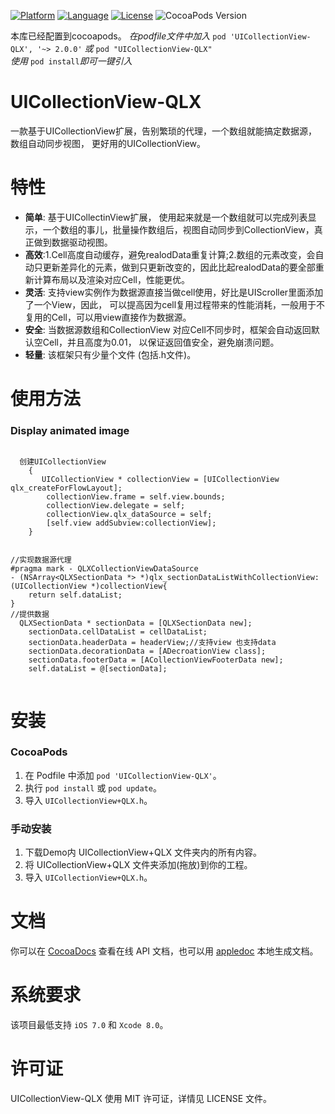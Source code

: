 
[![Platform](https://img.shields.io/badge/platform-iOS-red.svg)](https://developer.apple.com/iphone/index.action)
[![Language](http://img.shields.io/badge/language-OC-yellow.svg?style=flat
)](https://en.wikipedia.org/wiki/Objective-C)
[![License](https://img.shields.io/badge/license-MIT-blue.svg)](http://mit-license.org)
![CocoaPods Version](https://img.shields.io/badge/pod-v1.0.0-brightgreen.svg)

本库已经配置到cocoapods。
_在podfile文件中加入_ `pod 'UICollectionView-QLX', '~> 2.0.0'` _或_ `pod "UICollectionView-QLX"`
<br />_使用_ `pod install`_即可一键引入_
# UICollectionView-QLX
一款基于UICollectionView扩展，告别繁琐的代理，一个数组就能搞定数据源，数组自动同步视图， 更好用的UICollectionView。


特性
==============
- **简单**: 基于UICollectinView扩展， 使用起来就是一个数组就可以完成列表显示，一个数组的事儿，批量操作数组后，视图自动同步到CollectionView，真正做到数据驱动视图。
- **高效**:1.Cell高度自动缓存，避免realodData重复计算;2.数组的元素改变，会自动只更新差异化的元素，做到只更新改变的，因此比起realodData的要全部重新计算布局以及渲染对应Cell，性能更优。
- **灵活**: 支持view实例作为数据源直接当做cell使用，好比是UIScroller里面添加了一个View，因此， 可以提高因为cell复用过程带来的性能消耗，一般用于不复用的Cell，可以用view直接作为数据源。
- **安全**: 当数据源数组和CollectionView 对应Cell不同步时，框架会自动返回默认空Cell，并且高度为0.01， 以保证返回值安全，避免崩溃问题。
- **轻量**: 该框架只有少量个文件 (包括.h文件)。



使用方法
==============
### Display animated image
```objc
   
  创建UICollectionView
    {
       UICollectionView * collectionView = [UICollectionView qlx_createForFlowLayout];
        collectionView.frame = self.view.bounds;
        collectionView.delegate = self;
        collectionView.qlx_dataSource = self;
        [self.view addSubview:collectionView];
    }
    
    
//实现数据源代理
#pragma mark - QLXCollectionViewDataSource
- (NSArray<QLXSectionData *> *)qlx_sectionDataListWithCollectionView:(UICollectionView *)collectionView{
    return self.dataList;
}
//提供数据
  QLXSectionData * sectionData = [QLXSectionData new];
    sectionData.cellDataList = cellDataList;
    sectionData.headerData = headerView;//支持view 也支持data
    sectionData.decorationData = [ADecroationView class];
    sectionData.footerData = [ACollectionViewFooterData new];
    self.dataList = @[sectionData];


```

安装
==============
### CocoaPods

1. 在 Podfile 中添加 `pod 'UICollectionView-QLX'`。
2. 执行 `pod install` 或 `pod update`。
3. 导入 `UICollectionView+QLX.h`。
### 手动安装

1. 下载Demo内 UICollectionView+QLX 文件夹内的所有内容。
2. 将 UICollectionView+QLX 文件夹添加(拖放)到你的工程。
3. 导入 `UICollectionView+QLX.h`。


文档
==============
你可以在 [CocoaDocs](http://cocoadocs.org/docsets/UICollectionView-QLX/) 查看在线 API 文档，也可以用 [appledoc](https://github.com/tomaz/appledoc) 本地生成文档。


系统要求
==============
该项目最低支持 `iOS 7.0` 和 `Xcode 8.0`。


许可证
==============
UICollectionView-QLX 使用 MIT 许可证，详情见 LICENSE 文件。

